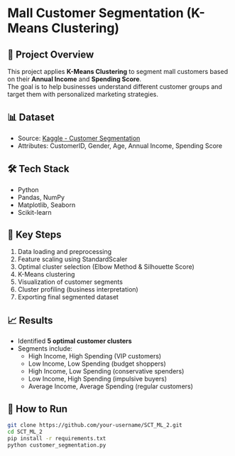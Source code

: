 # Mall Customer Segmentation (K-Means Clustering)

## 📌 Project Overview
This project applies **K-Means Clustering** to segment mall customers based on their **Annual Income** and **Spending Score**.  
The goal is to help businesses understand different customer groups and target them with personalized marketing strategies.

## 📊 Dataset
- Source: [Kaggle - Customer Segmentation](https://www.kaggle.com/datasets/vjchoudhary7/customer-segmentation-tutorial-in-python)
- Attributes: CustomerID, Gender, Age, Annual Income, Spending Score

## 🛠️ Tech Stack
- Python
- Pandas, NumPy
- Matplotlib, Seaborn
- Scikit-learn

## 🔑 Key Steps
1. Data loading and preprocessing
2. Feature scaling using StandardScaler
3. Optimal cluster selection (Elbow Method & Silhouette Score)
4. K-Means clustering
5. Visualization of customer segments
6. Cluster profiling (business interpretation)
7. Exporting final segmented dataset

## 📈 Results
- Identified **5 optimal customer clusters**
- Segments include:
  - High Income, High Spending (VIP customers)
  - Low Income, Low Spending (budget shoppers)
  - High Income, Low Spending (conservative spenders)
  - Low Income, High Spending (impulsive buyers)
  - Average Income, Average Spending (regular customers)

## 🚀 How to Run
```bash
git clone https://github.com/your-username/SCT_ML_2.git
cd SCT_ML_2
pip install -r requirements.txt
python customer_segmentation.py
